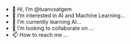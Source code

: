 - 👋 Hi, I’m @tuanvxatgem
- 👀 I’m interested in AI and Machine Learning...
- 🌱 I’m currently learning AI...
- 💞️ I’m looking to collaborate on ...
- 📫 How to reach me ...

<!---
tuanvxatgem/tuanvxatgem is a ✨ special ✨ repository because its `README.md` (this file) appears on your GitHub profile.
You can click the Preview link to take a look at your changes.
--->
